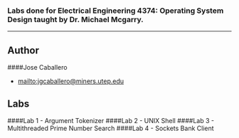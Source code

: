### Labs done for Electrical Engineering 4374: Operating System Design taught by Dr. Michael Mcgarry.
---------------------------------------------------

## Author

####Jose Caballero 

+	<mailto:jgcaballero@miners.utep.edu>

## Labs

####Lab 1 - Argument Tokenizer
####Lab 2 - UNIX Shell
####Lab 3 - Multithreaded Prime Number Search 
####Lab 4 - Sockets Bank Client